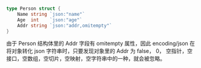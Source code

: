 ```go

type Person struct {
    Name string `json:"name"`
    Age  int    `json:"age"`
    Addr string `json:"addr,omitempty"`
}
```

由于 Person 结构体里的 Addr 字段有 omitempty 属性，因此 encoding/json 在将对象转化 json 字符串时，只要发现对象里的 Addr 为
false， 0， 空指针，空接口，空数组，空切片，空映射，空字符串中的一种，就会被忽略。